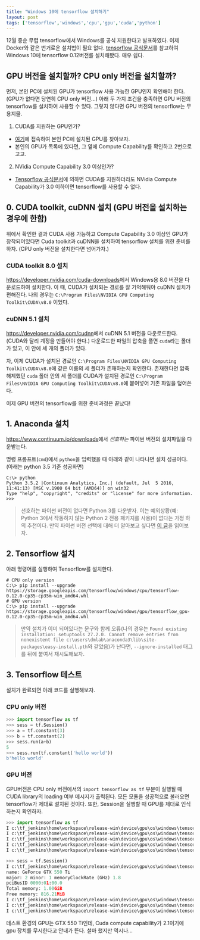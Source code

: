 ```yaml
---
title: "Windows 10에 tensorflow 설치하기" 
layout: post
tags: ['tensorflow','windows','cpu','gpu','cuda','python']
---
```


12월 중순 무렵 tensorflow에서 Windows를 공식 지원한다고 발표하였다. 이제 Docker와 같은 번거로운 설치법이 필요 없다. [tensorflow 공식문서](https://www.tensorflow.org/get_started/os_setup#pip_installation_on_windows)를 참고하여 Windows 10에 tensorflow 0.12버전를 설치해봤다. 매우 쉽다.


## GPU 버전을 설치할까? CPU only 버전을 설치할까?

먼저, 본인 PC에 설치된 GPU가 tensorflow 사용 가능한 GPU인지 확인해야 한다. (GPU가 없다면 당연히 CPU only 버전...) 아래 두 가지 조건을 충족하면 GPU 버전의 tensorflow를 설치하여 사용할 수 있다. 그렇지 않다면 GPU 버전의 tensorflow는 무용지물.

1. CUDA를 지원하는 GPU인가?
 - [여기](https://developer.nvidia.com/cuda-gpus)에 접속하여 본인 PC에 설치된 GPU를 찾아보자. 
 - 본인의 GPU가 목록에 있다면, 그 옆에 Compute Capability를 확인하고 2번으로 고고.

2. NVidia Compute Capability 3.0 이상인가?
  - [Tensorflow 공식문서](https://www.tensorflow.org/get_started/os_setup#optional_install_cuda_gpus_on_linux)에 의하면 CUDA를 지원하더라도 NVidia Compute Capability가 3.0 이하이면 tensorflow를 사용할 수 없다.


## 0. CUDA toolkit, cuDNN 설치 (GPU 버전을 설치하는 경우에 한함)

위에서 확인한 결과 CUDA 사용 가능하고 Compute Capability 3.0 이상인 GPU가 장착되어있다면 Cuda toolkit과 cuDNN을 설치하여 tensorflow 설치를 위한 준비를 하자. (CPU only 버전을 설치한다면 넘어가자.)

### CUDA toolkit 8.0 설치

<https://developer.nvidia.com/cuda-downloads>에서 Windows용 8.0 버전을 다운로드하여 설치한다. 이 때, CUDA가 설치되는 경로를 잘 기억해둬야 cuDNN 설치가 편해진다. 나의 경우는 `C:\Program Files\NVIDIA GPU Computing Toolkit\CUDA\v8.0` 이었다.

### cuDNN 5.1 설치

<https://developer.nvidia.com/cudnn>에서 cuDNN 5.1 버전을 다운로드한다. (CUDA와 달리 계정을 만들어야 한다.) 다운로드한 파일의 압축을 풀면 `cuda`라는 폴더가 있고, 이 안에 세 개의 폴더가 있다. 

자, 이제 CUDA가 설치된 경로인 `C:\Program Files\NVIDIA GPU Computing Toolkit\CUDA\v8.0`에 같은 이름의 세 폴더가 존재하는지 확인한다. 존재한다면 압축 해제했던 `cuda` 폴더 안의 세 폴더를 CUDA가 설치된 경로인 `C:\Program Files\NVIDIA GPU Computing Toolkit\CUDA\v8.0`에 붙여넣어 기존 파일을 덮어쓴다.

이제 GPU 버전의 tensorflow를 위한 준비과정은 끝났다!

## 1. Anaconda 설치

<https://www.continuum.io/downloads>에서 *선호하는* 파이썬 버전의 설치파일을 다운받는다.

명령 프롬프트(`cmd`)에서 `python`을 입력했을 때 아래와 같이 나타나면 설치 성공이다. (아래는 python 3.5 기준 성공화면)

```posh
C:\> python
Python 3.5.2 |Continuum Analytics, Inc.| (default, Jul  5 2016, 11:41:13) [MSC v.1900 64 bit (AMD64)] on win32
Type "help", "copyright", "credits" or "license" for more information.
>>>
```

> 선호하는 파이썬 버전이 없다면 Python 3를 다운받자. 이는 예외상황(예: Python 3에서 작동하지 않는 Python 2 전용 패키지를 사용)이 없다는 가정 하의 추천이다. 만약 파이썬 버전 선택에 대해 더 알아보고 싶다면 [이 글](http://bit.ly/python2-or-python3)을 읽어보자.

## 2. Tensorflow 설치

아래 명령어를 실행하여 Tensorflow를 설치한다.

```posh
# CPU only version
C:\> pip install --upgrade https://storage.googleapis.com/tensorflow/windows/cpu/tensorflow-0.12.0-cp35-cp35m-win_amd64.whl
# GPU version
C:\> pip install --upgrade https://storage.googleapis.com/tensorflow/windows/gpu/tensorflow_gpu-0.12.0-cp35-cp35m-win_amd64.whl
```

> 만약 설치가 이미 되어있다는 문구와 함께 오류(나의 경우는 `Found existing installation: setuptools 27.2.0. Cannot remove entries from nonexistent file c:\users\dmlab\anaconda3\lib\site-packages\easy-install.pth`와 같았음)가 난다면, `--ignore-installed` 태그를 뒤에 붙여서 재시도해보자. 

## 3. Tensorflow 테스트

설치가 완료되면 아래 코드를 실행해보자.

### CPU only 버전

```py
>>> import tensorflow as tf
>>> sess = tf.Session()
>>> a = tf.constant(3)
>>> b = tf.constant(2)
>>> sess.run(a+b)
5
>>> sess.run(tf.constant('hello world'))
b'hello world'
```

### GPU 버전

GPU버전은 CPU only 버전에서의 `import tensorflow as tf` 부분이 실행될 때 CUDA library의 loading 여부 메시지가 출력된다. 모든 모듈을 성공적으로 불러오면 tensorflow가 제대로 설치된 것이다. 또한, Session을 실행할 때 GPU를 제대로 인식하는지 확인하자.

```py
>>> import tensorflow as tf
I c:\tf_jenkins\home\workspace\release-win\device\gpu\os\windows\tensorflow\stream_executor\dso_loader.cc:128] successfully opened CUDA library cublas64_80.dll locally
I c:\tf_jenkins\home\workspace\release-win\device\gpu\os\windows\tensorflow\stream_executor\dso_loader.cc:128] successfully opened CUDA library cudnn64_5.dll locally
I c:\tf_jenkins\home\workspace\release-win\device\gpu\os\windows\tensorflow\stream_executor\dso_loader.cc:128] successfully opened CUDA library cufft64_80.dll locally
I c:\tf_jenkins\home\workspace\release-win\device\gpu\os\windows\tensorflow\stream_executor\dso_loader.cc:128] successfully opened CUDA library nvcuda.dll locally
I c:\tf_jenkins\home\workspace\release-win\device\gpu\os\windows\tensorflow\stream_executor\dso_loader.cc:128] successfully opened CUDA library curand64_80.dll locally
```

```py
>>> sess = tf.Session()
I c:\tf_jenkins\home\workspace\release-win\device\gpu\os\windows\tensorflow\core\common_runtime\gpu\gpu_device.cc:885] Found device 0 with properties:
name: GeForce GTX 550 Ti
major: 2 minor: 1 memoryClockRate (GHz) 1.8
pciBusID 0000:01:00.0
Total memory: 1.00GiB
Free memory: 816.21MiB
I c:\tf_jenkins\home\workspace\release-win\device\gpu\os\windows\tensorflow\core\common_runtime\gpu\gpu_device.cc:906] DMA: 0
I c:\tf_jenkins\home\workspace\release-win\device\gpu\os\windows\tensorflow\core\common_runtime\gpu\gpu_device.cc:916] 0:   Y
I c:\tf_jenkins\home\workspace\release-win\device\gpu\os\windows\tensorflow\core\common_runtime\gpu\gpu_device.cc:948] Ignoring visible gpu device (device: 0, name: GeForce GTX 550 Ti, pci bus id: 0000:01:00.0) with Cuda compute capability 2.1. The minimum required Cuda capability is 3.0.
```

테스트 환경의 GPU는 GTX 550 Ti인데, Cuda compute capability가 2.1이기에 gpu 장치를 무시한다고 안내가 뜬다. 설마 했지만 역시나...
